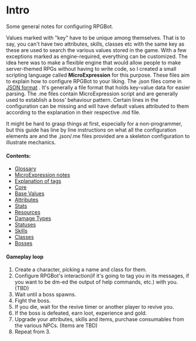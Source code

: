# Intro
Some general notes for configuring RPGBot.

Values marked with "key" have to be unique among themselves. That is to say, you can't have two attributes, skills, classes etc with the same key as these are used to search the various values stored in the game.
With a few exceptions marked as engine-required, everything can be customized. The idea here was to make a flexible engine that would allow people to make server-themed RPGs without having to write code, so I created a small scripting language called __MicroExpression__ for this purpose.
These files aim to explain how to configure RPGBot to your liking.
The .json files come in [JSON format](https://en.wikipedia.org/wiki/JSON) . It's generally a file format that holds key-value data for easier parsing.
The .me files contain MicroExpression script and are generally used to establish a boss' behaviour pattern.
Certain lines in the configuration can be missing and will have default values attributed to them according to the explanation in their respective .md file.

It might be hard to grasp things at first, especially for a non-programmer, but this guide has line by line instructions on what all the configuration elements are and the .json/.me files provided are a skeleton configuration to illustrate mechanics.  


#### Contents:
* [Glossary](glossary.md)
* [MicroExpression notes](micro_expression.md)
* [Explanation of tags](tags.md)
* [Core](core.md)
* [Base Values](base_values.md)
* [Attributes](attributes.md)
* [Stats](stats.md)
* [Resources](resources.md)
* [Damage Types](damage_types.md)
* [Statuses](statuses.md)
* [Skills](skills.md)
* [Classes](classes.md)
* [Bosses]( TBD )





#### Gameplay loop
1. Create a character, picking a name and class for them.
2. Configure RPGBot's interaction(if it's going to tag you in its messages, if you want to be dm-ed the output of help commands, etc.) with you. (TBD)
3. Wait until a boss spawns.
4. Fight the boss.
5. If you die, wait for the revive timer or another player to revive you.
6. If the boss is defeated, earn loot, experience and gold.
7. Upgrade your attributes, skills and items, purchase consumables from the various NPCs. (Items are TBD)
8. Repeat from 3.

